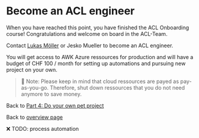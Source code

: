 # Become an ACL engineer <!-- omit in toc -->

When you have reached this point, you have finished the ACL Onboarding course! Congratulations and welcome on board in the ACL-Team.

Contact [Lukas Möller](mailto:lukas.moeller@awk.ch) or Jesko Mueller to become an ACL engineer.

You will get access to AWK Azure ressources for production and will have a budget of CHF 100 / month for setting up automations and pursuing new project on your own.

> 📑 Note: Please keep in mind that cloud ressources are payed as pay-as-you-go. Therefore, shut down ressources that you do not need anymore to save money.

Back to [Part 4: Do your own pet project](../part-4-pet-project/main.md)

Back to [overview page](../main.md)

❌ TODO: process automation
